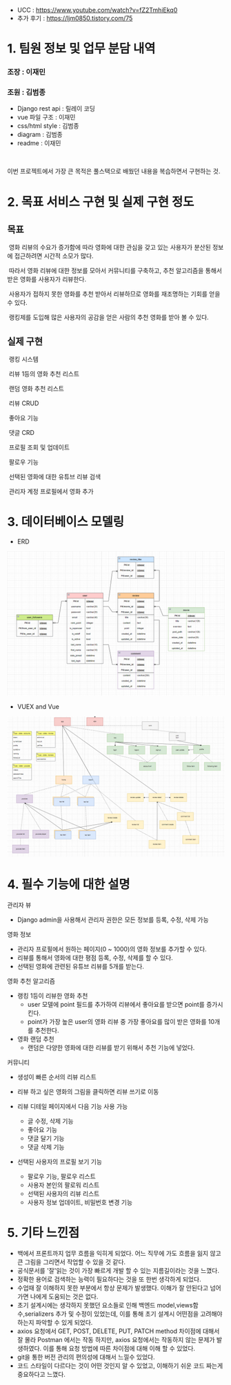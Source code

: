 - UCC : https://www.youtube.com/watch?v=fZ2TmhiEkq0
- 추가 후기 : https://ljm0850.tistory.com/75

# 1. 팀원 정보 및 업무 분담 내역

### 조장 : 이재민

### 조원 : 김범종



- Django rest api  :  릴레이 코딩
- vue  파일 구조 : 이재민
- css/html style : 김범종
- diagram : 김범종
- readme : 이재민

​	

이번 프로젝트에서 가장 큰 목적은 풀스택으로 배웠던 내용을 복습하면서 구현하는 것.





# 2. 목표 서비스 구현 및 실제 구현 정도

## 	목표	

​	영화 리뷰의 수요가 증가함에 따라 영화에 대한 관심을 갖고 있는 사용자가 분산된 정보에 접근하려면 시간적 소모가 많다.

​	따라서 영화 리뷰에 대한 정보를 모아서 커뮤니티를 구축하고,  추천 알고리즘을 통해서 받은 영화를 사용자가 리뷰한다. 

​	사용자가 접하지 못한 영화를 추천 받아서 리뷰하므로 영화를 재조명하는 기회를 얻을 수 있다.

​	랭킹제를 도입해 많은 사용자의 공감을 얻은 사람의 추천 영화를 받아 볼 수 있다.



## 	실제 구현

​	랭킹 시스템

​	리뷰 1등의 영화 추천 리스트

​	랜덤 영화 추천 리스트

​	리뷰 CRUD

​	좋아요 기능

​	댓글 CRD

​	프로필 조회 및 업데이트

​	팔로우 기능

​	선택된 영화에 대한 유튜브 리뷰 검색

​	관리자 계정 프로필에서 영화 추가





# 3. 데이터베이스 모델링

- ERD

![](README.assets/model.png)

- VUEX and Vue

![](README.assets/vue.png)





# 4. 필수 기능에 대한 설명

관리자 뷰

- Django admin을 사용해서 관리자 권한은 모든 정보를 등록, 수정, 삭제 가능

영화 정보

- 관리자 프로필에서 원하는 페이지(0 ~ 1000)의 영화 정보를 추가할 수 있다.
- 리뷰를 통해서 영화에 대한 평점 등록, 수정, 삭제를 할 수 있다.
- 선택된 영화에 관련된 유튜브 리뷰를 5개를 받는다.

영화 추천 알고리즘

- 랭킹 1등이 리뷰한 영화 추천
  - user 모델에 point 필드를 추가하여 리뷰에서 좋아요를 받으면 point를 증가시킨다.
  - point가 가장 높은 user의 영화 리뷰 중 가장 좋아요를 많이 받은 영화를 10개를 추천한다.
- 영화 랜덤 추천
  - 랜덤은 다양한 영화에 대한 리뷰를 받기 위해서 추천 기능에 넣었다.

커뮤니티

- 생성이 빠른 순서의 리뷰 리스트 

- 리뷰 하고 싶은 영화의 그림을 클릭하면 리뷰 쓰기로 이동
- 리뷰 디테일 페이지에서 다음 기능 사용 가능
  - 글 수정, 삭제 기능
  - 좋아요 기능
  - 댓글 달기 기능
  - 댓글 삭제 기능

- 선택된 사용자의 프로필 보기 기능
  - 팔로우 기능, 팔로우 리스트
  - 사용자 본인의 팔로워 리스트
  - 선택된 사용자의 리뷰 리스트
  - 사용자 정보 업데이트, 비밀번호 변경 기능





# 5. 기타 느낀점

- 백에서 프론트까지 업무 흐름을 익히게 되었다. 어느 직무에 가도 흐름을 잃지 않고 큰 그림을 그리면서 작업할 수 있을 것 같다.
- 공식문서를 '잘'읽는 것이 가장 빠르게 개발 할 수 있는 지름길이라는 것을 느꼈다.
- 정확한 용어로 검색하는 능력이 필요하다는 것을 또 한번 생각하게 되었다.
- 수업때 잘 이해하지 못한 부분에서 항상 문제가 발생했다. 이해가 잘 안된다고 넘어가면 나에게 도움되는 것은 없다.
- 초기 설계시에는 생각하지 못했던 요소들로 인해 백엔드 model,views함수,serializers 추가 및 수정이 있었는데, 이를 통해 초기 설계시 어떤점을 고려해야 하는지 파악할 수 있게 되었다.
- axios 요청에서 GET, POST, DELETE, PUT, PATCH method 차이점에 대해서 잘 몰라 Postman 에서는 작동 하지만, axios 요청에서는 작동하지 않는 문제가 발생하였다. 이를 통해 요청 방법에 따른 차이점에 대해 이해 할 수 있었다.
- git을 통한 버전 관리의 편의성에 대해서 느낄수 있었다.
- 코드 스타일이 다르다는 것이 어떤 것인지 알 수 있었고, 이해하기 쉬운 코드 짜는게 중요하다고 느꼈다.
